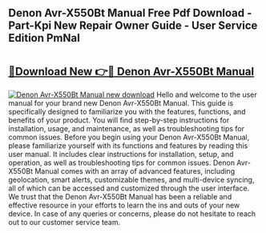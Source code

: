 ## Denon Avr-X550Bt Manual Free Pdf Download - Part-Kpi New Repair Owner Guide - User Service Edition PmNaI

# <h2><a href="http://cf18736.oget.top/?id=Denon+Avr-X550Bt+Manual">🔗Download New 👉🔴 Denon Avr-X550Bt Manual</a></h2>

[![Denon Avr-X550Bt Manual new download](https://i.imgur.com/5g1atiW.png)](http://cf18736.oget.top/?id=Denon+Avr-X550Bt+Manual)
Hello and welcome to the user manual for your brand new Denon Avr-X550Bt Manual. This guide is specifically designed to familiarize you with the features, functions, and benefits of your product. You will find step-by-step instructions for installation, usage, and maintenance, as well as troubleshooting tips for common issues. Before you begin using your Denon Avr-X550Bt Manual, please familiarize yourself with its functions and features by reading this user manual. It includes clear instructions for installation, setup, and operation, as well as troubleshooting tips for common issues. Denon Avr-X550Bt Manual comes with an array of advanced features, including geolocation, smart alerts, customizable themes, and multi-device syncing, all of which can be accessed and customized through the user interface. We trust that the Denon Avr-X550Bt Manual has been a reliable and effective resource in your efforts to learn the ins and outs of your new device. In case of any queries or concerns, please do not hesitate to reach out to our customer service team.
